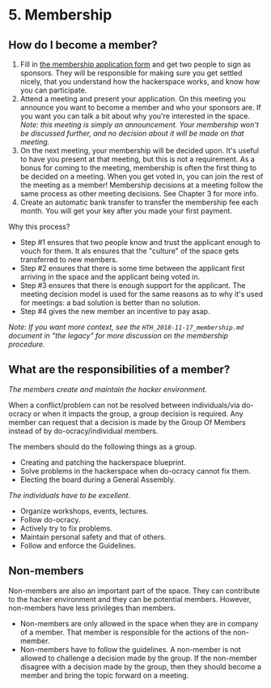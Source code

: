 # 5. Membership

## How do I become a member?

1. Fill in [the membership application form](https://wiki.hackerspace.gent/Membership_form) and get two people to sign as sponsors. They will be responsible for making sure you get settled nicely, that you understand how the hackerspace works, and know how you can participate.
2. Attend a meeting and present your application. On this meeting you announce you want to become a member and who your sponsors are. If you want you can talk a bit about why you're interested in the space. *Note: this meeting is simply an announcement. Your membership won't be discussed further, and no decision about it will be made on that meeting.*
3. On the next meeting, your membership will be decided upon. It's useful to have you present at that meeting, but this is not a requirement. As a bonus for coming to the meeting, membership is often the first thing to be decided on a meeting. When you get voted in, you can join the rest of the meeting as a member! Membership decisions at a meeting follow the same process as other meeting decisions. See Chapter 3 for more info.
4. Create an automatic bank transfer to transfer the membership fee each month. You will get your key after you made your first payment.

Why this process?

* Step #1 ensures that two people know and trust the applicant enough to vouch for them. It als ensures that the "culture" of the space gets transferred to new members.
* Step #2 ensures that there is some time between the applicant first arriving in the space and the applicant being voted in.
* Step #3 ensures that there is enough support for the applicant. The meeting decision model is used for the same reasons as to why it's used for meetings: a bad solution is better than no solution.
* Step #4 gives the new member an incentive to pay asap.

*Note: If you want more context, see the `HTH_2018-11-17_membership.md` document in "the legacy" for more discussion on the membership procedure.*

## What are the responsibilities of a member?

*The members create and maintain the hacker environment.*

When a conflict/problem can not be resolved between individuals/via do-ocracy or when it impacts the group, a group decision is required. Any member can request that a decision is made by the Group Of Members instead of by do-ocracy/individual members.

The members should do the following things as a group.

* Creating and patching the hackerspace blueprint.
* Solve problems in the hackerspace when do-ocracy cannot fix them.
* Electing the board during a General Assembly.

*The individuals have to be excellent.*

* Organize workshops, events, lectures.
* Follow do-ocracy.
* Actively try to fix problems.
* Maintain personal safety and that of others.
* Follow and enforce the Guidelines.

## Non-members

Non-members are also an important part of the space. They can contribute to the hacker environment and they can be potential members. However, non-members have less privileges than members.

* Non-members are only allowed in the space when they are in company of a member. That member is responsible for the actions of the non-member.
* Non-members have to follow the guidelines. A non-member is not allowed to challenge a decision made by the group. If the non-member disagree with a decision made by the group, then they should become a member and bring the topic forward on a meeting.
